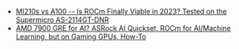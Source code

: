 - [MI210s vs A100 -- Is ROCm Finally Viable in 2023? Tested on the Supermicro AS-2114GT-DNR](https://youtu.be/IhlL1_z8mCE)
- [AMD 7900 GRE for AI? ASRock AI Quickset, ROCm for AI/Machine Learning, but on Gaming GPUs, How-To](https://youtu.be/u-g-aedIjRI)
